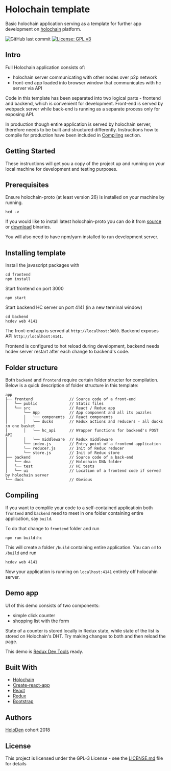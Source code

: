 # Holochain template 

Basic holochain application serving as a template for further app development on [holochain](https://github.com/holochain) platform. 

![GitHub last commit](https://img.shields.io/github/last-commit/peeech/hc-react-redux-template.svg)
[![License: GPL v3](https://img.shields.io/badge/License-GPL%20v3-blue.svg)](https://www.gnu.org/licenses/gpl-3.0)

## Intro

Full Holochain application consists of: 
- holochain server communicating with other nodes over p2p network
- front-end app loaded into browser window that communicates with hc server via API

Code in this template has been separated into two logical parts - frontend and backend, which is convenient for development. Front-end is served by webpack server while back-end is running as a separate process only for exposing API.

In production though entire application is served by holochain server, therefore needs to be built and structured differently. Instructions how to compile for production have been included in [Compiling](#compiling) section.

## Getting Started

These instructions will get you a copy of the project up and running on your local machine for development and testing purposes.

## Prerequisites

Ensure holochain-proto (at least version 26) is installed on your machine by running.

```
hcd -v
```

If you would like to install latest holochain-proto you can do it from [source](https://github.com/holochain/holochain-proto#go-based-install) or [download](https://github.com/holochain/holochain-proto/releases/) binaries.

You will also need to have npm/yarn installed to run development server.

## Installing template

Install the javascript packages with

```
cd frontend
npm install
```
Start frontend on port 3000

```
npm start
```
Start backend HC server on port 4141 (in a new terminal window)
```
cd backend
hcdev web 4141
```

The front-end app is served at `http://localhost:3000`. Backend exposes API `http://localhost:4141`.

Frontend is configured to hot reload during development, backend needs hcdev server restart after each change to backend's code.

## Folder structure

Both ``backend`` and ``frontend`` require certain folder structer for compilation. Below is a quick description of folder structure in this template:

```
app
├── frontend                // Source code of a front-end
│   └── public              // Static files
│   └── src                 // React / Redux app
│       └── App             // App component and all its puzzles
│       │   └── components  // React components
│       │   └── ducks       // Redux actions and reducers - all ducks in one basket
│       │   └── hc_api      // Wrapper functions for backend's POST API
│       │   └── middleware  // Redux middleware
│       └── index.js        // Entry point of a frontend application
│       └── reducer.js      // Init of Redux reducer
│       └── store.js        // Init of Redux store
├── backend                 // Source code of a back-end
│   └── dna                 // Holochain DNA folder
│   └── test                // HC tests
│   └── ui                  // Location of a frontend code if served by holochain server
└── docs                    // Obvious

``` 

## Compiling

If you want to complile your code to a self-contained applicatioin both `frontend` and `backend` need to meet in one folder containing entire application, say `build`.

To do that change to `frontend` folder and run

```
npm run build:hc
```

This will create a folder `/build` containing entire application. You can `cd` to `/build` and run

```
hcdev web 4141
```

Now your application is running on `localhost:4141` entirely off holocahin server.

## Demo app

UI of this demo consists of two components: 
- simple click counter
- shopping list with the form

State of a counter is stored locally in Redux state, while state of the list is stored on Holochain's DHT. Try making changes to both and then reload the page.

This demo is [Redux Dev Tools](https://github.com/zalmoxisus/redux-devtools-extension) ready.

## Built With

* [Holochain](https://github.com/holochain/holochain-proto)
* [Create-react-app](https://github.com/facebook/create-react-app)
* [React](https://reactjs.org/)
* [Redux](https://redux.js.org/)
* [Bootstrap](https://bootswatch.com/materia/)

## Authors

[HoloDen](https://github.com/HoloDen/) cohort 2018

## License

This project is licensed under the GPL-3 License - see the [LICENSE.md](LICENSE.md) file for details